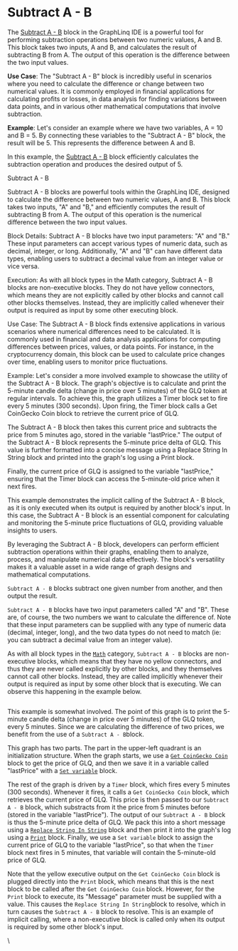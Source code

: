 # Subtract A - B

The [Subtract A - B](subtract-a-b.md) block in the GraphLinq IDE is a powerful tool for performing subtraction operations between two numeric values, A and B. This block takes two inputs, A and B, and calculates the result of subtracting B from A. The output of this operation is the difference between the two input values.

**Use Case**: The "Subtract A - B" block is incredibly useful in scenarios where you need to calculate the difference or change between two numerical values. It is commonly employed in financial applications for calculating profits or losses, in data analysis for finding variations between data points, and in various other mathematical computations that involve subtraction.

**Example**: Let's consider an example where we have two variables, A = 10 and B = 5. By connecting these variables to the "Subtract A - B" block, the result will be 5. This represents the difference between A and B.

In this example, the [Subtract A - B](subtract-a-b.md) block efficiently calculates the subtraction operation and produces the desired output of 5.









Subtract A - B

Subtract A - B blocks are powerful tools within the GraphLinq IDE, designed to calculate the difference between two numeric values, A and B. This block takes two inputs, "A" and "B," and efficiently computes the result of subtracting B from A. The output of this operation is the numerical difference between the two input values.

Block Details: Subtract A - B blocks have two input parameters: "A" and "B." These input parameters can accept various types of numeric data, such as decimal, integer, or long. Additionally, "A" and "B" can have different data types, enabling users to subtract a decimal value from an integer value or vice versa.

Execution: As with all block types in the Math category, Subtract A - B blocks are non-executive blocks. They do not have yellow connectors, which means they are not explicitly called by other blocks and cannot call other blocks themselves. Instead, they are implicitly called whenever their output is required as input by some other executing block.

Use Case: The Subtract A - B block finds extensive applications in various scenarios where numerical differences need to be calculated. It is commonly used in financial and data analysis applications for computing differences between prices, values, or data points. For instance, in the cryptocurrency domain, this block can be used to calculate price changes over time, enabling users to monitor price fluctuations.

Example: Let's consider a more involved example to showcase the utility of the Subtract A - B block. The graph's objective is to calculate and print the 5-minute candle delta (change in price over 5 minutes) of the GLQ token at regular intervals. To achieve this, the graph utilizes a Timer block set to fire every 5 minutes (300 seconds). Upon firing, the Timer block calls a Get CoinGecko Coin block to retrieve the current price of GLQ.

The Subtract A - B block then takes this current price and subtracts the price from 5 minutes ago, stored in the variable "lastPrice." The output of the Subtract A - B block represents the 5-minute price delta of GLQ. This value is further formatted into a concise message using a Replace String In String block and printed into the graph's log using a Print block.

Finally, the current price of GLQ is assigned to the variable "lastPrice," ensuring that the Timer block can access the 5-minute-old price when it next fires.

This example demonstrates the implicit calling of the Subtract A - B block, as it is only executed when its output is required by another block's input. In this case, the Subtract A - B block is an essential component for calculating and monitoring the 5-minute price fluctuations of GLQ, providing valuable insights to users.

By leveraging the Subtract A - B block, developers can perform efficient subtraction operations within their graphs, enabling them to analyze, process, and manipulate numerical data effectively. The block's versatility makes it a valuable asset in a wide range of graph designs and mathematical computations.









`Subtract A - B` blocks subtract one given number from another, and then output the result.

`Subtract A - B` blocks have two input parameters called "A" and "B". These are, of course, the two numbers we want to calculate the difference of. Note that these input parameters can be supplied with any type of numeric data (decimal, integer, long), and the two data types do not need to match (ie: you can subtract a decimal value from an integer value).

As with all block types in the [`Math`](./) category, `Subtract A - B` blocks are non-executive blocks, which means that they have no yellow connectors, and thus they are never called explicitly by other blocks, and they themselves cannot call other blocks. Instead, they are called implicitly whenever their output is required as input by some other block that is executing. We can observe this happening in the example below.

<figure><img src="https://i.imgur.com/ysZT8Hf.png" alt=""><figcaption></figcaption></figure>

This example is somewhat involved. The point of this graph is to print the 5-minute candle delta (change in price over 5 minutes) of the GLQ token, every 5 minutes. Since we are calculating the difference of two prices, we benefit from the use of a `Subtract A - B`block.

This graph has two parts. The part in the upper-left quadrant is an initialization structure. When the graph starts, we use a [`Get CoinGecko Coin`](../../blocks-exchange/coingecko/get-coingecko-coin.md) block to get the price of GLQ, and then we save it in a variable called "lastPrice" with a [`Set variable`](../base-variable/set-variable.md) block.

The rest of the graph is driven by a `Timer` block, which fires every 5 minutes (300 seconds). Whenever it fires, it calls a `Get CoinGecko Coin` block, which retrieves the current price of GLQ. This price is then passed to our `Subtract A - B` block, which substracts from it the price from 5 minutes before (stored in the variable "lastPrice"). The output of our `Subtract A - B` block is thus the 5-minute price delta of GLQ. We pack this into a short message using a [`Replace String In String`](../string/replace-string-in-string.md) block and then print it into the graph's log using a [`Print`](../log/print.md) block. Finally, we use a `Set variable` block to assign the current price of GLQ to the variable "lastPrice", so that when the `Timer` block next fires in 5 minutes, that variable will contain the 5-minute-old price of GLQ.

Note that the yellow executive output on the `Get CoinGecko Coin` block is plugged directly into the `Print` block, which means that this is the next block to be called after the `Get CoinGecko Coin` block. However, for the `Print` block to execute, its "Message" parameter must be supplied with a value. This causes the `Replace String In String`block to resolve, which in turn causes the `Subtract A - B` block to resolve. This is an example of implicit calling, where a non-executive block is called only when its output is required by some other block's input.

\
